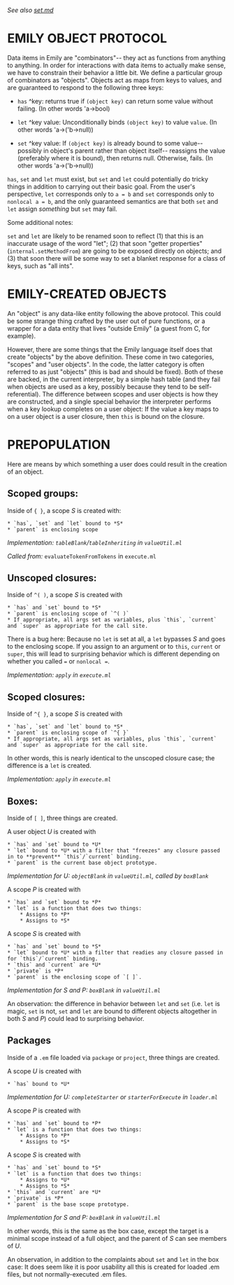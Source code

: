 *See also [set.md](set.md)*

# EMILY OBJECT PROTOCOL

Data items in Emily are "combinators"-- they act as functions from anything to anything. In order for interactions with data items to actually make sense, we have to constrain their behavior a little bit. We define a particular group of combinators as "objects". Objects act as maps from keys to values, and are guaranteed to respond to the following three keys:

* `has` ^key: returns true if `(object key)` can return some value without failing. (In other words 'a->bool)

* `let` ^key value: Unconditionally binds `(object key)` to value `value`. (In other words 'a->('b->null))

* `set` ^key value: If `(object key)` is already bound to some value-- possibly in object's parent rather than object itself-- reassigns the value (preferably where it is bound), then returns null. Otherwise, fails. (In other words 'a->('b->null))

`has`, `set` and `let` must exist, but `set` and `let` could potentially do tricky things in addition to carrying out their basic goal. From the user's perspective, `let` corresponds only to `a = b` and `set` corresponds only to `nonlocal a = b`, and the only guaranteed semantics are that both `set` and `let` assign *something* but `set` may fail.

Some additional notes:

`set` and `let` are likely to be renamed soon to reflect (1) that this is an inaccurate usage of the word "let"; (2) that soon "getter properties" (`internal.setMethodFrom`) are going to be exposed directly on objects; and (3) that soon there will be some way to set a blanket response for a class of keys, such as "all ints".

# EMILY-CREATED OBJECTS

An "object" is any data-like entity following the above protocol. This could be some strange thing crafted by the user out of pure functions, or a wrapper for a data entity that lives "outside Emily" (a guest from C, for example).

However, there are some things that the Emily language itself does that create "objects" by the above definition. These come in two categories, "scopes" and "user objects". In the code, the latter category is often referred to as just "objects" (this is bad and should be fixed). Both of these are backed, in the current interpreter, by a simple hash table (and they fail when objects are used as a key, possibly because they tend to be self-referential). The difference between scopes and user objects is how they are constructed, and a single special behavior the interpreter performs when a key lookup completes on a user object: If the value a key maps to on a user object is a user closure, then `this` is bound on the closure.

# PREPOPULATION

Here are means by which something a user does could result in the creation of an object.

## Scoped groups:

Inside of `{ }`, a scope *S* is created with:

    * `has`, `set` and `let` bound to *S*
    * `parent` is enclosing scope

*Implementation: `tableBlank`/`tableInheriting` in `valueUtil.ml`*

*Called from:* `evaluateTokenFromTokens` in `execute.ml`

## Unscoped closures:

Inside of `^( )`, a scope *S* is created with

    * `has` and `set` bound to *S*
    * `parent` is enclosing scope of `^( )`
    * If appropriate, all args set as variables, plus `this`, `current` and `super` as appropriate for the call site.

There is a bug here: Because no `let` is set at all, a `let` bypasses *S* and goes to the enclosing scope. If you assign to an argument or to `this`, `current` or `super`, this will lead to surprising behavior which is different depending on whether you called `=` or `nonlocal =`.

*Implementation: `apply` in `execute.ml`*

## Scoped closures:

Inside of `^{ }`, a scope *S* is created with

    * `has`, `set` and `let` bound to *S*
    * `parent` is enclosing scope of `^{ }`
    * If appropriate, all args set as variables, plus `this`, `current` and `super` as appropriate for the call site.

In other words, this is nearly identical to the unscoped closure case; the difference is a `let` is created.

*Implementation: `apply` in `execute.ml`*

## Boxes:

Inside of `[ ]`, three things are created.

A user object *U* is created with

    * `has` and `set` bound to *U*
    * `let` bound to *U* with a filter that "freezes" any closure passed in to **prevent** `this`/`current` binding.
    * `parent` is the current base object prototype.

*Implementation for U: `objectBlank` in `valueUtil.ml`, called by `boxBlank`*

A scope *P* is created with

    * `has` and `set` bound to *P*
    * `let` is a function that does two things:
        * Assigns to *P*
        * Assigns to *S*

A scope *S* is created with

    * `has` and `set` bound to *S*
    * `let` bound to *U* with a filter that readies any closure passed in for `this`/`current` binding.
    * `this` and `current` are *U*
    * `private` is *P*
    * `parent` is the enclosing scope of `[ ]`.

*Implementation for S and P: `boxBlank` in `valueUtil.ml`*

An observation: the difference in behavior between `let` and `set` (i.e. `let` is magic, `set` is not, `set` and `let` are bound to different objects altogether in both *S* and *P*) could lead to surprising behavior.

## Packages

Inside of a `.em` file loaded via `package` or `project`, three things are created.

A scope *U* is created with

    * `has` bound to *U*

*Implementation for U: `completeStarter` or `starterForExecute` in `loader.ml`*

A scope *P* is created with

    * `has` and `set` bound to *P*
    * `let` is a function that does two things:
        * Assigns to *P*
        * Assigns to *S*

A scope *S* is created with

    * `has` and `set` bound to *S*
    * `let` is a function that does two things:
        * Assigns to *U*
        * Assigns to *S*
    * `this` and `current` are *U*
    * `private` is *P*
    * `parent` is the base scope prototype.

*Implementation for S and P: `boxBlank` in `valueUtil.ml`*

In other words, this is the same as the box case, except the target is a minimal scope instead of a full object, and the parent of *S* can see members of *U*.

An observation, in addition to the complaints about `set` and `let` in the box case: It does seem like it is poor usability all this is created for loaded .em files, but not normally-executed .em files.